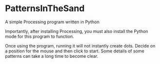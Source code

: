 # PatternsInTheSand
A simple Processing program written in Python

Importantly, after installing Processing, you must also install the Python mode for this program to function.

Once using the program, running it will not instantly create dots. Decide on a position for the mouse and then click to start.
Some details of some patterns can take a long time to become clear.
